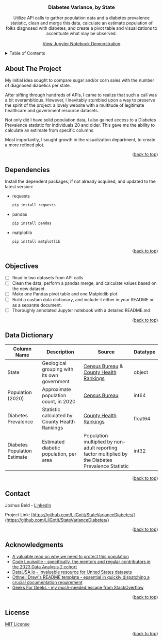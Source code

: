 <a name="readme-top"></a>

<h3 align="center">Diabetes Variance, by State</h3>

  <p align="center">
    Utilize API calls to gather population data and a diabetes prevalence statistic, clean and merge this data,
    calculate an estimate population of folks diagnosed with diabetes, and create a pivot table and visualizations to accentuate what may be observed.
    <br />
    <br />
    <a href="https://github.com/LilGotit/StateVarianceDiabetes/blob/main/StateVarianceDiabetes.ipynb">View Jupyter Notebook Demonstration</a>
  </p>
</div>

<details>
  <summary>Table of Contents</summary>
  <ol>
    <li><a href="#about-the-project">About The Project</a></li>
    <li><a href="#dependencies">Dependencies</a></li>
    <li><a href="#objectives">Objectives</a></li>
    <li><a href="#data-dictionary">Data Dictionary</a></li>
    <li><a href="#contact">Contact</a></li>
    <li><a href="#acknowledgments">Acknowledgments</a></li>
    <li><a href="#license">License</a></li>
  </ol>
</details>

## About The Project

My initial idea sought to compare sugar and/or corn sales with the number of diagnosed diabetics per state.

After sifting through hundreds of APIs, I came to realize that such a call was a bit overambitious. 
However, I inevitably stumbled upon a way to preserve the spirit of the project: a lovely website with a multitude of legitimate healthcare and government resource datasets.

Not only did I have solid population data, I also gained access to a Diabetes Prevalence statistic for individuals 20 and older.
This gave me the ability to calculate an estimate from specific columns.

Most importantly, I sought growth in the visualization department, to create a more refined plot. 

<p align="right">(<a href="#readme-top">back to top</a>)</p>

## Dependencies

Install the dependent packages, if not already acquired, and updated to the latest version:
* requests
  ```sh
  pip install requests
  ```
* pandas
  ```sh
  pip install pandas
  ```
* matplotlib
  ```sh
  pip install matplotlib
  ```

<p align="right">(<a href="#readme-top">back to top</a>)</p>

## Objectives

- [ ] Read in two datasets from API calls
- [ ] Clean the data, perform a pandas merge, and calculate values based on the new dataset.
- [ ] Make one Pandas pivot table and one Matplotlib plot
- [ ] Build a custom data dictionary, and include it either in your README or as a separate document.
- [ ] Thoroughly annotated Jupyter notebook with a detailed README.md

<p align="right">(<a href="#readme-top">back to top</a>)</p>

## Data Dictionary

| Column Name | Description | Source | Datatype |
| ----------- | ----------- | ------ | -------- |
| State       | Geological grouping with its own government | [Census Bureau](https://census.gov/) & [County Health Rankings](http://countyhealthrankings.org) | object |
| Population (2020) | Approximate population count, in 2020 | [Census Bureau](https://census.gov/) | int64 |
| Diabetes Prevalence | Statistic calculated by County Health Rankings | [County Health Rankings](http://countyhealthrankings.org) | float64 |
| Diabetes Population Estimate | Estimated diabetic population, per area | Population multiplied by non-adult reporting factor multiplied by the Diabetes Prevalence Statistic | int32 |


<p align="right">(<a href="#readme-top">back to top</a>)</p>

## Contact

Joshua Beld - [LinkedIn](https://www.linkedin.com/in/joshuabeld/)

Project Link: [https://github.com/LilGotit/StateVarianceDiabetes/](https://github.com/LilGotit/StateVarianceDiabetes/)

<p align="right">(<a href="#readme-top">back to top</a>)</p>

## Acknowledgments

* [A valuable read on why we need to protect this population](https://www.hrw.org/report/2022/04/12/if-im-out-insulin-im-going-die/united-states-lack-regulation-fuels-crisis)
* [Code Louisville - specifically, the mentors and regular contributors in the 2023 Data Analysis 2 cohort](https://codelouisville.org/)
* [DataUSA.io - Invaluable resource for United States datasets](https://datausa.io/)
* [Othneil Drew's README template - essential in quickly dispatching a crucial documentation requirement](https://github.com/othneildrew/Best-README-Template/)
* [Geeks For Geeks - my much-needed escape from StackOverflow](https://www.geeksforgeeks.org/)

<p align="right">(<a href="#readme-top">back to top</a>)</p>

## License

[MIT License](https://github.com/LilGotit/StateVarianceDiabetes/blob/main/LICENSE.txt)

<p align="right">(<a href="#readme-top">back to top</a>)</p>
